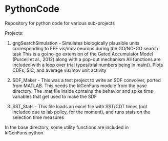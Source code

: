 # PythonCode
Repository for python code for various sub-projects

Projects:
1) gngSearchSimulation - Simulates biologically plausible units corresponding to FEF vis/mov neurons during the GO/NO-GO search task
	This is a go/no-go extension of the Gated Accumulator Model (Purcell et al., 2012) along with a pop-out mechanism
	All functions are included with a loop over trial types/trial numbers being in main(). Plots CDFs, SIC, and average vis/mov unit activity
	
2) SDF_Maker - This was a test project to write an SDF convolver, ported from MATLAB. 
	This needs the klGenFuns module from the base directory. 
	The .mat file inside contains the behavior and spike time variables that get used to make the SDF
	
3) SST_Stats - This file loads an excel file with SST/CDT times (not included due to lab policy, for the moment), and runs stats on the selection time measures

In the base directory, some utility functions are included in klGenFuns.python
